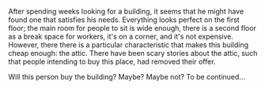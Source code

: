 After spending weeks looking for a building, it seems that he might have found one that satisfies his needs.
Everything looks perfect on the first floor; the main room for people to sit is wide enough, there is a second floor as a break space for workers, it's on a corner, and it's not expensive.
However, there there is a particular characteristic that makes this building cheap enough: the attic. There have been scary stories about the attic, such that people intending to buy this place, had removed their offer. 

Will this person buy the building? Maybe? Maybe not?
To be continued...